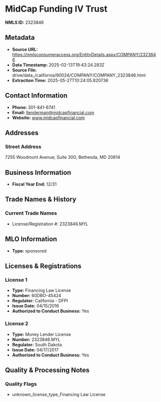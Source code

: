 # MidCap Funding IV Trust

**NMLS ID:** 2323846

## Metadata
- **Source URL:** https://nmlsconsumeraccess.org/EntityDetails.aspx/COMPANY/2323846
- **Data Timestamp:** 2025-02-13T19:43:24.283Z
- **Source File:** drive/data_/california/90024/COMPANY/COMPANY_2323846.html
- **Extraction Time:** 2025-05-27T10:24:05.820736

## Contact Information
- **Phone:** 301-841-6741
- **Email:** llenderman@midcapfinancial.com
- **Website:** www.midcapfinancial.com

## Addresses
### Street Address
7255 Woodmont Avenue; Suite 300; Bethesda, MD 20814

## Business Information
- **Fiscal Year End:** 12/31

## Trade Names & History
### Current Trade Names
- License/Registration #: 2323846.MYL

## MLO Information
- **Type:** sponsored

## Licenses & Registrations

### License 1
- **Type:** Financing Law License
- **Number:** 60DBO-45424
- **Regulator:** California - DFPI
- **Issue Date:** 04/15/2016
- **Authorized to Conduct Business:** Yes

### License 2
- **Type:** Money Lender License
- **Number:** 2323846.MYL
- **Regulator:** South Dakota
- **Issue Date:** 04/17/2017
- **Authorized to Conduct Business:** Yes

## Quality & Processing Notes
### Quality Flags
- unknown_license_type_Financing Law License
